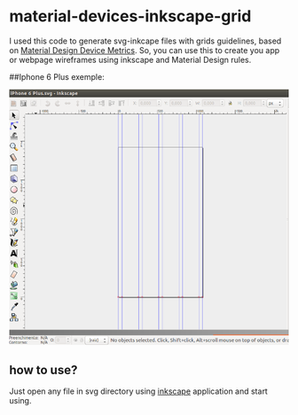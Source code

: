 # material-devices-inkscape-grid
I used this code to generate svg-inkcape files with grids guidelines, based on
[Material Design Device Metrics](https://material.io/devices/).
So, you can use this to create you app or webpage wireframes using inkscape and
Material Design rules.

##Iphone 6 Plus exemple:

![sample](images/exemple.png)

## how to use?

Just open any file in svg directory using [inkscape](https://inkscape.org/en/)
application and start using.
